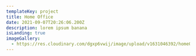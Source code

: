 ```yaml
---
templateKey: project
title: Home Office
date: 2021-09-07T20:26:06.200Z
description: lorem ipsum banana
isLanding: true
imageGallery:
  - https://res.cloudinary.com/dgxp6vwij/image/upload/v1631046392/homeOffice/homeOffice-1_bnkgz2.jpg
---
```

